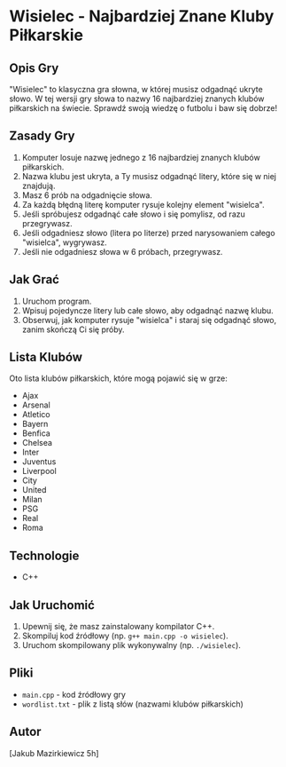 # Wisielec - Najbardziej Znane Kluby Piłkarskie

## Opis Gry

"Wisielec" to klasyczna gra słowna, w której musisz odgadnąć ukryte słowo. W tej wersji gry słowa to nazwy 16 najbardziej znanych klubów piłkarskich na świecie. Sprawdź swoją wiedzę o futbolu i baw się dobrze!

## Zasady Gry

1.  Komputer losuje nazwę jednego z 16 najbardziej znanych klubów piłkarskich.
2.  Nazwa klubu jest ukryta, a Ty musisz odgadnąć litery, które się w niej znajdują.
3.  Masz 6 prób na odgadnięcie słowa.
4.  Za każdą błędną literę komputer rysuje kolejny element "wisielca".
5.  Jeśli spróbujesz odgadnąć całe słowo i się pomylisz, od razu przegrywasz.
6.  Jeśli odgadniesz słowo (litera po literze) przed narysowaniem całego "wisielca", wygrywasz.
7.  Jeśli nie odgadniesz słowa w 6 próbach, przegrywasz.

## Jak Grać

1.  Uruchom program.
2.  Wpisuj pojedyncze litery lub całe słowo, aby odgadnąć nazwę klubu.
3.  Obserwuj, jak komputer rysuje "wisielca" i staraj się odgadnąć słowo, zanim skończą Ci się próby.

## Lista Klubów

Oto lista klubów piłkarskich, które mogą pojawić się w grze:

* Ajax
* Arsenal
* Atletico
* Bayern
* Benfica
* Chelsea
* Inter
* Juventus
* Liverpool
* City
* United
* Milan
* PSG
* Real
* Roma

## Technologie

* C++

## Jak Uruchomić

1.  Upewnij się, że masz zainstalowany kompilator C++.
2.  Skompiluj kod źródłowy (np. `g++ main.cpp -o wisielec`).
3.  Uruchom skompilowany plik wykonywalny (np. `./wisielec`).

## Pliki

* `main.cpp` - kod źródłowy gry
* `wordlist.txt` - plik z listą słów (nazwami klubów piłkarskich)

## Autor

[Jakub Mazirkiewicz 5h]
